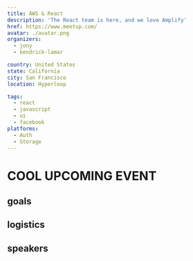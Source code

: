 ```yaml
---
title: AWS & React
description: 'The React team is here, and we love Amplify'
href: https://www.meetup.com/
avatar: ./avatar.png
organizers:
  - jony
  - kendrick-lamar

country: United States
state: California
city: San Francisco
location: Hyperloop

tags:
  - react
  - javascript
  - ui
  - facebook
platforms:
  - Auth
  - Storage
---
```


# COOL UPCOMING EVENT

## goals

## logistics

## speakers
